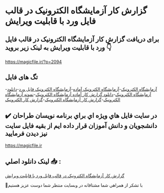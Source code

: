 # گزارش کار آزمایشگاه الکترونیک در قالب فایل ورد با قابلیت ویرایش

## برای دریافت گزارش کار آزمایشگاه الکترونیک در قالب فایل ورد با قابلیت ویرایش به لینک زیر بروید 👇

https://magicfile.ir/?p=2094

## تگ های فایل

-[آزمایشگاه الکترونیک](https://magicfile.ir/product/%d8%af%d8%a7%d9%86%d9%84%d9%88%d8%af-%da%af%d8%b2%d8%a7%d8%b1%d8%b4-%da%a9%d8%a7%d8%b1-%d8%a2%d8%b2%d9%85%d8%a7%db%8c%d8%b4%da%af%d8%a7%d9%87-%d8%a7%d9%84%da%a9%d8%aa%d8%b1%d9%88%d9%86%db%8c%da%a9/)-[آزمایشگاه الکترونیک آماده](https://magicfile.ir/product/%d8%af%d8%a7%d9%86%d9%84%d9%88%d8%af-%da%af%d8%b2%d8%a7%d8%b1%d8%b4-%da%a9%d8%a7%d8%b1-%d8%a2%d8%b2%d9%85%d8%a7%db%8c%d8%b4%da%af%d8%a7%d9%87-%d8%a7%d9%84%da%a9%d8%aa%d8%b1%d9%88%d9%86%db%8c%da%a9/)-[آزمایشگاه الکترونیک فایل ورد](https://magicfile.ir/product/%d8%af%d8%a7%d9%86%d9%84%d9%88%d8%af-%da%af%d8%b2%d8%a7%d8%b1%d8%b4-%da%a9%d8%a7%d8%b1-%d8%a2%d8%b2%d9%85%d8%a7%db%8c%d8%b4%da%af%d8%a7%d9%87-%d8%a7%d9%84%da%a9%d8%aa%d8%b1%d9%88%d9%86%db%8c%da%a9/)-[دانلود آزمایشگاه الکترونیک](https://magicfile.ir/product/%d8%af%d8%a7%d9%86%d9%84%d9%88%d8%af-%da%af%d8%b2%d8%a7%d8%b1%d8%b4-%da%a9%d8%a7%d8%b1-%d8%a2%d8%b2%d9%85%d8%a7%db%8c%d8%b4%da%af%d8%a7%d9%87-%d8%a7%d9%84%da%a9%d8%aa%d8%b1%d9%88%d9%86%db%8c%da%a9/)-[دانلود گزارش کار آماده آزمایشگاه الکترونیک](https://magicfile.ir/product/%d8%af%d8%a7%d9%86%d9%84%d9%88%d8%af-%da%af%d8%b2%d8%a7%d8%b1%d8%b4-%da%a9%d8%a7%d8%b1-%d8%a2%d8%b2%d9%85%d8%a7%db%8c%d8%b4%da%af%d8%a7%d9%87-%d8%a7%d9%84%da%a9%d8%aa%d8%b1%d9%88%d9%86%db%8c%da%a9/)-[نمونه آزمایشگاه الکترونیک](https://magicfile.ir/product/%d8%af%d8%a7%d9%86%d9%84%d9%88%d8%af-%da%af%d8%b2%d8%a7%d8%b1%d8%b4-%da%a9%d8%a7%d8%b1-%d8%a2%d8%b2%d9%85%d8%a7%db%8c%d8%b4%da%af%d8%a7%d9%87-%d8%a7%d9%84%da%a9%d8%aa%d8%b1%d9%88%d9%86%db%8c%da%a9/)-[گزارش کار آزمایشگاه الکترونیک](https://magicfile.ir/product/%d8%af%d8%a7%d9%86%d9%84%d9%88%d8%af-%da%af%d8%b2%d8%a7%d8%b1%d8%b4-%da%a9%d8%a7%d8%b1-%d8%a2%d8%b2%d9%85%d8%a7%db%8c%d8%b4%da%af%d8%a7%d9%87-%d8%a7%d9%84%da%a9%d8%aa%d8%b1%d9%88%d9%86%db%8c%da%a9/)-[گزارش کار الکترونیک](https://magicfile.ir/product/%d8%af%d8%a7%d9%86%d9%84%d9%88%d8%af-%da%af%d8%b2%d8%a7%d8%b1%d8%b4-%da%a9%d8%a7%d8%b1-%d8%a2%d8%b2%d9%85%d8%a7%db%8c%d8%b4%da%af%d8%a7%d9%87-%d8%a7%d9%84%da%a9%d8%aa%d8%b1%d9%88%d9%86%db%8c%da%a9/)

## ✔️ در سايت فايل هاي ويژه اي براي برنامه نويسان طراحان دانشجويان و دانش آموزان قرار داده ايم از بقيه فايل سايت نيز ديدن فرماييد

https://magicfile.ir


## لينک دانلود اصلي 📥 :

[گزارش کار آزمایشگاه الکترونیک در قالب فایل ورد با قابلیت ویرایش](https://magicfile.ir/product/%d8%af%d8%a7%d9%86%d9%84%d9%88%d8%af-%da%af%d8%b2%d8%a7%d8%b1%d8%b4-%da%a9%d8%a7%d8%b1-%d8%a2%d8%b2%d9%85%d8%a7%db%8c%d8%b4%da%af%d8%a7%d9%87-%d8%a7%d9%84%da%a9%d8%aa%d8%b1%d9%88%d9%86%db%8c%da%a9/) 


🙏با تشکر از همراهي شما مشتاقانه در وبسایت منتظر شما دوست عزیز هستیم

